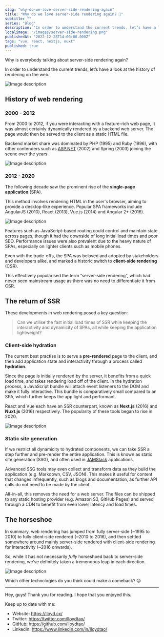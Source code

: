 ```yaml
---
slug: "why-do-we-love-server-side-rendering-again"
title: "Why do we love server-side rendering again? 🤯"
subtitle: ""
series: "Blog"
description: "In order to understand the current trends, let’s have a look at the history of rendering on the web."
localimage: "/images/server-side-rendering.png"
publishedAt: "2022-12-28T14:00:00.000Z"
tags: "vue, react, nextjs, nuxt"
published: true
---
```


Why is everybody talking about server-side rendering again?

In order to understand the current trends, let’s have a look at the history of rendering on the web.

![Image description](https://dev-to-uploads.s3.amazonaws.com/uploads/articles/05gnnv287aesdv1m6klb.png)

## History of web rendering

### 2000 - 2012

From 2000 to 2012, if you were interacting with a feature-rich web page, it was almost certainly dynamically rendered by a backend web server. The page would then be served to the client as a static HTML file.

Backend market share was dominated by PHP (1995) and Ruby (1996), with other contenders such as [ASP.NET](http://asp.net/) (2002) and Spring (2003) joining the scene over the years.

![Image description](https://dev-to-uploads.s3.amazonaws.com/uploads/articles/4xaoin5putmp1mzr3t2k.png)

### 2012 - 2020

The following decade saw the prominent rise of the **single-page application** (SPA).

This method involves rendering HTML in the user's browser, aiming to provide a desktop-like experience. Popular SPA frameworks include AngularJS (2010), React (2013), Vue.js (2014) and Angular 2+ (2016).

![Image description](https://dev-to-uploads.s3.amazonaws.com/uploads/articles/jtn9p9z5ntrd3bciy9e3.png)

Features such as JavaScript-based routing could control and maintain state across pages, though it had the downside of long initial load times and poor SEO. Performance issues were also prevalent due to the heavy nature of SPAs, especially on lighter clients such as mobile phones.

Even with the trade-offs, the SPA was beloved and adopted by stakeholders and developers alike, and marked a historic switch to **client-side rendering** (CSR).

This effectively popularised the term “server-side rendering”, which had never seen mainstream usage as there was no need to differentiate it from CSR.

## The return of SSR

These developments in web rendering posed a key question:

> Can we utilise the fast initial load times of SSR while keeping the interactivity and dynamicity of SPAs, all while keeping the application lightweight?

### Client-side hydration

The current best practise is to serve a **pre-rendered** page to the client, and then add application state and interactivity through a process called **hydration**.

Since the page is initially rendered by the server, it benefits from a quick load time, and takes rendering load off of the client. In the hydration process, a JavaScript bundle will attach event listeners to the DOM and make it fully interactive. This bundle is comparatively small compared to an SPA, which further keeps the app light and performant.

React and Vue each have an SSR counterpart, known as **Next.js** (2016) and **Nuxt.js** (2016) respectively. The popularity of these tools began to rise in 2020.

![Image description](https://dev-to-uploads.s3.amazonaws.com/uploads/articles/2tsq3w33jiep22mnhxzv.png)

### Static site generation

If we restrict all dynamicity to hydrated components, we can take SSR a step further and pre-render the entire application. This is known as static site generation (SSG), and often used in [JAMStack](https://jamstack.org/) applications.

Advanced SSG tools may even collect and transform data as they build the application (e.g. Markdown, CSV, JSON). This makes it useful for content that changes infrequently, such as blogs and documentation, as further API calls do not need to be made by the client.

All-in-all, this removes the need for a web server. The files can be shipped to any static hosting provider (e.g. Amazon S3, GitHub Pages) and served through a CDN to benefit from even lower latency and load times.

## The horseshoe

In summary, web rendering has jumped from fully server-side (~1995 to 2010) to fully client-side rendered (~2010 to 2016), and then settled somewhere around mainly server-side rendered with client-side rendering for interactivity (~2016 onwards).

So, while it has not necessarily _fully_ horseshoed back to server-side rendering, we’ve definitely taken a tremendous leap in each direction.

![Image description](https://dev-to-uploads.s3.amazonaws.com/uploads/articles/xfnj873gaed3repe7bz5.png)

Which other technologies do you think could make a comeback? 😉

---

Hey, guys! Thank you for reading. I hope that you enjoyed this.

Keep up to date with me:

- Website: https://lloyd.cx/
- Twitter: https://twitter.com/lloydtao/
- GitHub: https://github.com/lloydtao/
- LinkedIn: https://www.linkedin.com/in/lloydtao/

